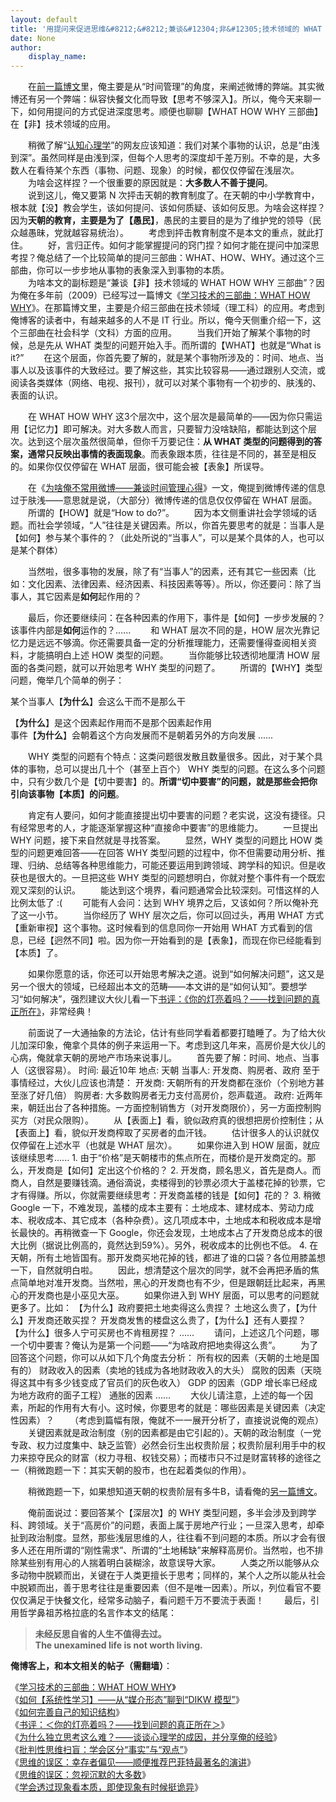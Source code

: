 ```yaml
---
layout: default
title: '用提问来促进思维&#8212;&#8212;兼谈&#12304;非&#12305;技术领域的 WHAT HOW WHY 三部曲'
date: None
author:
    display_name: 
---
```


　　在[前一篇博文](https://program-think.blogspot.com/2012/02/microblog-and-time-management.html)里，俺主要是从“时间管理”的角度，来阐述微博的弊端。其实微博还有另一个弊端：纵容快餐文化而导致【思考不够深入】。所以，俺今天来聊一下，如何用提问的方式促进深度思考。顺便也聊聊【WHAT HOW WHY 三部曲】在【非】技术领域的应用。  
  
　　稍微了解“[认知心理学](https://zh.wikipedia.org/wiki/%E8%AA%8D%E7%9F%A5%E5%BF%83%E7%90%86%E5%AD%B8)”的网友应该知道：我们对某个事物的认识，总是“由浅到深”。虽然同样是由浅到深，但每个人思考的深度却千差万别。不幸的是，大多数人在看待某个东西（事物、问题、现象）的时候，都仅仅停留在浅层次。  
　　为啥会这样捏？一个很重要的原因就是：**大多数人不善于提问**。  
　　说到这儿，俺又要第 N 次抨击天朝的教育制度了。在天朝的中小学教育中，根本就【没】教会学生，该如何提问、该如何质疑、该如何反思。为啥会这样捏？因为**天朝的教育，主要是为了【愚民】**，愚民的主要目的是为了维护党的领导（民众越愚昧，党就越容易统治）。 　　考虑到抨击教育制度不是本文的重点，就此打住。 　　好，言归正传。如何才能掌握提问的窍门捏？如何才能在提问中加深思考捏？俺总结了一个比较简单的提问三部曲：WHAT、HOW、WHY。通过这个三部曲，你可以一步步地从事物的表象深入到事物的本质。  
　　为啥本文的副标题是“兼谈【非】技术领域的 WHAT HOW WHY 三部曲”？因为俺在多年前（2009）已经写过一篇博文《[学习技术的三部曲：WHAT HOW WHY](https://program-think.blogspot.com/2009/02/study-technology-in-three-steps.html)》。在那篇博文里，主要是介绍三部曲在技术领域（理工科）的应用。考虑到俺博客的读者中，有越来越多的人不是 IT 行业。所以，俺今天侧重介绍一下，这个三部曲在社会科学（文科）方面的应用。 　　当我们开始了解某个事物的时候，总是先从 WHAT 类型的问题开始入手。而所谓的【WHAT】也就是“What is it?” 　　在这个层面，你首先要了解的，就是某个事物所涉及的：时间、地点、当事人以及该事件的大致经过。要了解这些，其实比较容易——通过跟别人交流，或阅读各类媒体（网络、电视、报刊），就可以对某个事物有一个初步的、肤浅的、表面的认识。

　　在 WHAT HOW WHY 这3个层次中，这个层次是最简单的——因为你只需运用【记忆力】即可解决。对大多数人而言，只要智力没啥缺陷，都能达到这个层次。达到这个层次虽然很简单，但你千万要记住：**从 WHAT 类型的问题得到的答案，通常只反映出事情的表面现象**。而表象跟本质，往往是不同的，甚至是相反的。如果你仅仅停留在 WHAT 层面，很可能会被【表象】所误导。

  
　　在《[为啥俺不常用微博——兼谈时间管理心得](https://program-think.blogspot.com/2012/02/microblog-and-time-management.html)》一文，俺提到微博传递的信息过于肤浅——意思就是说，（大部分）微博传递的信息仅仅停留在 WHAT 层面。 　　所谓的【HOW】就是“How to do?”。 　　因为本文侧重讲社会学领域的话题。而社会学领域，“人”往往是关键因素。所以，你首先要思考的就是：当事人是【如何】参与某个事件的？（此处所说的“当事人”，可以是某个具体的人，也可以是某个群体）

　　当然啦，很多事物的发展，除了有“当事人”的因素，还有其它一些因素（比如：文化因素、法律因素、经济因素、科技因素等等）。所以，你还要问：除了当事人，其它因素是**如何**起作用的？

  
　　最后，你还要继续问：在各种因素的作用下，事件是【如何】一步步发展的？该事件内部是**如何**运作的？...... 　　和 WHAT 层次不同的是，HOW 层次光靠记忆力是远远不够滴。你还需要具备一定的分析推理能力，还需要懂得查阅相关资料，才能搞明白上述 HOW 类型的问题。 　　当你能够比较透彻地厘清 HOW 层面的各类问题，就可以开始思考 WHY 类型的问题了。 　　所谓的【WHY】类型问题，俺举几个简单的例子：

某个当事人【**为什么**】会这么干而不是那么干

  
【**为什么**】是这个因素起作用而不是那个因素起作用  
事件【**为什么**】会朝着这个方向发展而不是朝着另外的方向发展 ......

　　WHY 类型的问题有个特点：这类问题很发散且数量很多。因此，对于某个具体的事物，总可以提出几十个（甚至上百个） WHY 类型的问题。在这么多个问题中，只有少数几个是【切中要害】的。**所谓“切中要害”的问题，就是那些会把你引向该事物【本质】的问题**。

　　肯定有人要问，如何才能直接提出切中要害的问题？老实说，这没有捷径。只有经常思考的人，才能逐渐掌握这种“直接命中要害”的思维能力。 　　一旦提出 WHY 问题，接下来自然就是寻找答案。 　　显然，WHY 类型的问题比 HOW 类型的问题更难回答——在回答 WHY 类型问题的过程中，你不但需要动用分析、推理、归纳、总结等各种思维能力，可能还要运用到跨领域、跨学科的知识。但是收获也是很大的。一旦把这些 WHY 类型的问题想明白，你就对整个事件有一个既宏观又深刻的认识。 　　能达到这个境界，看问题通常会比较深刻。可惜这样的人比例太低了 :( 　　可能有人会问：达到 WHY 境界之后，又该如何？所以俺补充了这一小节。 　　当你经历了 WHY 层次之后，你可以回过头，再用 WHAT 方式【重新审视】这个事物。这时候看到的信息同你一开始用 WHAT 方式看到的信息，已经【迥然不同】啦。因为你一开始看到的是【表象】，而现在你已经能看到【本质】了。

　　如果你愿意的话，你还可以开始思考解决之道。说到“如何解决问题”，这又是另一个很大的领域，已经超出本文的范畴——本文讲的是“如何认知”。要想学习“如何解决”，强烈建议大伙儿看一下[书评：《你的灯亮着吗？——找到问题的真正所在》](https://program-think.blogspot.com/2009/07/book-review-are-your-lights-on.html)，非常经典！

　　前面说了一大通抽象的方法论，估计有些同学看着都要打瞌睡了。为了给大伙儿加深印象，俺拿个具体的例子来运用一下。考虑到这几年来，高房价是大伙儿的心病，俺就拿天朝的房地产市场来说事儿。 　　首先要了解：时间、地点、当事人（这很容易）。 时间: 最近10年 地点: 天朝 当事人: 开发商、购房者、政府 至于事情经过，大伙儿应该也清楚： 开发商: 天朝所有的开发商都在涨价（个别地方甚至涨了好几倍） 购房者: 大多数购房者无力支付高房价，怨声载道。 政府: 近两年来，朝廷出台了各种措施。一方面控制销售方（对开发商限价），另一方面控制购买方（对民众限购）。 　　从【表面上】看，貌似政府真的很想把房价控制住；从【表面上】看，貌似开发商榨取了买房者的血汗钱。 　　估计很多人的认识就仅仅停留在上述水平（也就是 WHAT 层次）。 　　如果你进入到 HOW 层面，就应该继续思考...... 1. 由于“价格”是天朝楼市的焦点所在，而楼价是开发商定的。那么，开发商是【如何】定出这个价格的？ 2. 开发商，顾名思义，首先是商人。而商人，自然是要赚钱滴。通俗滴说，卖楼得到的钞票必须大于盖楼花掉的钞票，它才有得赚。所以，你就需要继续思考：开发商盖楼的钱是【如何】花的？ 3. 稍微 Google 一下，不难发现，盖楼的成本主要有：土地成本、建材成本、劳动力成本、税收成本、其它成本（各种杂费）。这几项成本中，土地成本和税收成本是增长最快的。再稍微查一下 Google，你还会发现，土地成本占了开发商总成本的很大比例（据说比例高的，竟然达到59%）。另外，税收成本的比例也不低。 4. 在天朝，所有土地皆国有。那开发商买地花掉的钱，都进了谁的口袋？各位用膝盖想一下，自然就明白啦。 　　因此，想清楚这个层次的同学，就不会再把矛盾的焦点简单地对准开发商。当然啦，黑心的开发商也有不少，但是跟朝廷比起来，再黑心的开发商也是小巫见大巫。 　　如果你进入到 WHY 层面，可以思考的问题就更多了。比如： 【为什么】政府要把土地卖得这么贵捏？ 土地这么贵了，【为什么】开发商还敢买捏？ 开发商发售的楼盘这么贵了，【为什么】还有人要捏？ 【为什么】很多人宁可买房也不肯租房捏？ ...... 　　请问，上述这几个问题，哪一个切中要害？俺认为是第一个问题——“为啥政府把地卖得这么贵”。 　　为了回答这个问题，你可以从如下几个角度去分析： 所有权的因素（天朝的土地是国有的） 财政收入的因素（卖地的钱成为各地财政收入的大头） 腐败的因素（天晓得这其中有多少钱变成了官员们的灰色收入） GDP 的因素（GDP 增长率已经成为地方政府的面子工程） 通胀的因素 ...... 　　大伙儿请注意，上述的每一个因素，所起的作用有大有小。这时候，你要思考的就是：哪些因素是关键因素（决定性因素）？ 　　（考虑到篇幅有限，俺就不一一展开分析了，直接说说俺的观点） 　　关键因素就是政治制度（别的因素都是由它引起的）。天朝的政治制度（一党专政、权力过度集中、缺乏监管）必然会衍生出权贵阶层；权贵阶层利用手中的权力来掠夺民众的财富（权力寻租、权钱交易）；而楼市只不过是财富转移的途径之一（稍微跑题一下：其实天朝的股市，也在起着类似的作用）。

　　稍微跑题一下，如果想知道天朝的权贵阶层有多牛B，请看俺的[另一篇博文](https://program-think.blogspot.com/2012/05/revolution-4.html)。

　　俺前面说过：要回答某个【深层次】的 WHY 类型问题，多半会涉及到跨学科、跨领域。关于“高房价”的问题，表面上属于房地产行业；一旦深入思考，却牵扯到政治制度。显然，那些浅层思维的人，往往看不到问题的本质。所以才会有很多人还在用所谓的“刚性需求”、所谓的“土地稀缺”来解释高房价。当然啦，也不排除某些别有用心的人揣着明白装糊涂，故意误导大家。 　　人类之所以能够从众多动物中脱颖而出，关键在于人类更擅长于思考；同样的，某个人之所以能从社会中脱颖而出，善于思考往往是重要因素（但不是唯一因素）。所以，列位看官不要仅仅满足于快餐文化，经常多动脑子，看问题千万不要流于表面！ 　　最后，引用哲学鼻祖苏格拉底的名言作本文的结尾：

> **未经反思自省的人生不值得去过。  
> The unexamined life is not worth living.**

**俺博客上，和本文相关的帖子（需翻墙）**：

  
《[学习技术的三部曲：WHAT HOW WHY](https://program-think.blogspot.com/2009/02/study-technology-in-three-steps.html)》  
《[如何【系统性学习】——从“媒介形态”聊到“DIKW 模型”](https://program-think.blogspot.com/2019/10/Systematic-Learning.html)》  
《[如何完善自己的知识结构](https://program-think.blogspot.com/2013/09/knowledge-structure.html)》  
《[书评：＜你的灯亮着吗？——找到问题的真正所在＞](https://program-think.blogspot.com/2009/07/book-review-are-your-lights-on.html)》  
《[为什么独立思考这么难？——谈谈心理学的成因，并分享俺的经验](https://program-think.blogspot.com/2019/03/Why-Thinking-Hard-So-Hard.html)》  
《[批判性思维扫盲：学会区分“事实”与“观点”](https://program-think.blogspot.com/2013/05/difference-between-fact-and-opinion.html)》  
《[思维的误区：幸存者偏见——顺便推荐巴菲特最著名的演讲](https://program-think.blogspot.com/2015/05/Survivorship-Bias.html)》  
《[思维的误区：忽视沉默的大多数](https://program-think.blogspot.com/2010/07/silent-proof.html)》  
《[学会透过现象看本质，即使现象有时候挺诡异](https://program-think.blogspot.com/2009/02/from-surface-to-essence.html)》

